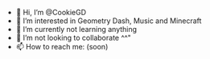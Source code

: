 - 👋 Hi, I’m @CookieGD
- 👀 I’m interested in Geometry Dash, Music and Minecraft
- 🌱 I’m currently not learning anything
- 💞️ I’m not looking to collaborate ^^"
- 📫 How to reach me: (soon)

<!---
CookieGD/CookieGD is a ✨ special ✨ repository because its `README.md` (this file) appears on your GitHub profile.
You can click the Preview link to take a look at your changes.
--->
